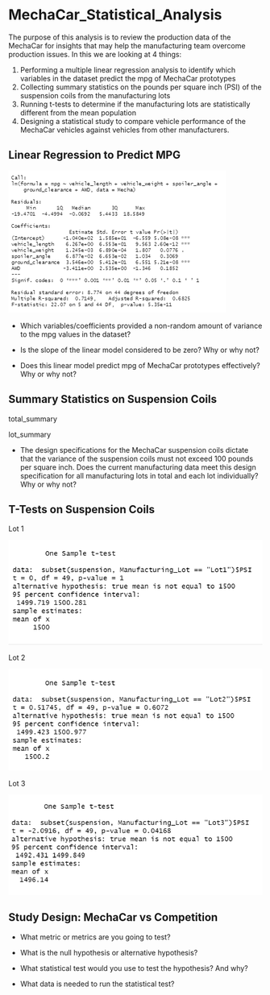 # MechaCar_Statistical_Analysis
The purpose of this analysis is to review the production data of the MechaCar for insights that may help the manufacturing team overcome production issues.
In this we are looking at 4 things:
1. Performing a multiple linear regression analysis to identify which variables in the dataset predict the mpg of MechaCar prototypes
2. Collecting summary statistics on the pounds per square inch (PSI) of the suspension coils from the manufacturing lots
3. Running t-tests to determine if the manufacturing lots are statistically different from the mean population
4. Designing a statistical study to compare vehicle performance of the MechaCar vehicles against vehicles from other manufacturers.
## Linear Regression to Predict MPG
<img src=Images\linregres.png>

- Which variables/coefficients provided a non-random amount of variance to the mpg values in the dataset?

- Is the slope of the linear model considered to be zero? Why or why not?

- Does this linear model predict mpg of MechaCar prototypes effectively? Why or why not?


## Summary Statistics on Suspension Coils

total_summary

lot_summary

- The design specifications for the MechaCar suspension coils dictate that the variance of the suspension coils must not exceed 100 pounds per square inch. Does the current manufacturing data meet this design specification for all manufacturing lots in total and each lot individually? Why or why not?

## T-Tests on Suspension Coils

Lot 1

<img src=Images\Lot1.png>

Lot 2

<img src=Images\Lot2.png>

Lot 3

<img src=Images\Lot3.png>


## Study Design: MechaCar vs Competition

- What metric or metrics are you going to test?

- What is the null hypothesis or alternative hypothesis?

- What statistical test would you use to test the hypothesis? And why?

- What data is needed to run the statistical test?
